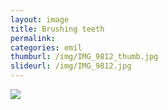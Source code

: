 ```yaml
---
layout: image
title: Brushing teeth
permalink: 
categories: emil
thumburl: /img/IMG_9812_thumb.jpg
slideurl: /img/IMG_9812.jpg 
---
```

![](/img/IMG_9812.jpg)
